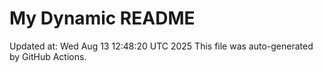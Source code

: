 # My Dynamic README
Updated at: Wed Aug 13 12:48:20 UTC 2025
This file was auto-generated by GitHub Actions.
